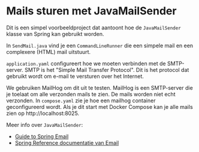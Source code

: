# Mails sturen met JavaMailSender

Dit is een simpel voorbeeldproject dat aantoont hoe de `JavaMailSender` klasse van Spring kan gebruikt worden.

In `SendMail.java` vind je een `CommandLineRunner` die een simpele mail en een complexere (HTML) mail uitstuurt.

`application.yaml` configureert hoe we moeten verbinden met de SMTP-server. SMTP is het "Simple Mail Transfer Protocol".
Dit is het protocol dat gebruikt wordt om e-mail te versturen over het Internet.

We gebruiken MailHog om dit uit te testen. MailHog is een SMTP-server die je toelaat om alle verzonden mails te zien.
De mails worden niet echt verzonden. In `compose.yaml` zie je hoe een mailhog container geconfigureerd wordt. Als je
dit start met Docker Compose kan je alle mails zien op http://localhost:8025.

Meer info over `JavaMailSender`:

- [Guide to Spring Email](https://www.baeldung.com/spring-email)
- [Spring Reference documentatie van Email](https://docs.spring.io/spring-framework/reference/integration/email.html)
